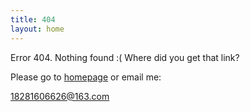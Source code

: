 ```yaml
---
title: 404
layout: home
---
```


Error 404. Nothing found :( Where did you get that link?

Please go to [homepage](/) or email me:

18281606626@163.com

